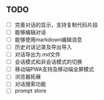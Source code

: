 ## TODO
- [ ] 完善对话的显示，支持复制代码片段
- [ ] 能够编辑对话
- [ ] 能够使用markdown编辑消息
- [ ] 历史对话记录及导出导入
- [ ] 对话导出为.md文件
- [ ] 会话模式和非会话模式的切换
- [ ] 移动端PWA支持及移动端全屏模式
- [ ] 浏览器拓展
- [ ] 对话搜索功能
- [ ] prompt store
